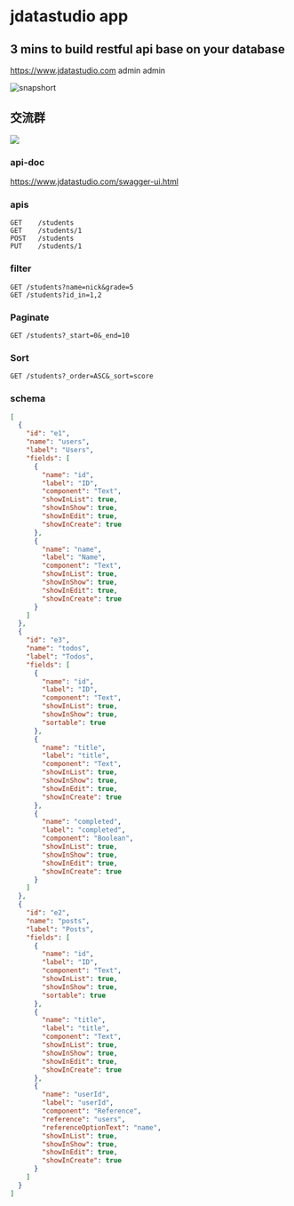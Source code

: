 # jdatastudio app

## 3 mins to build restful api base on your database

https://www.jdatastudio.com admin admin

![snapshort](https://github.com/data-server/jdatastudio-app/blob/master/image/snapshort.png)

## 交流群
![](https://github.com/data-server/jdatastudio-app/blob/master/image/image.png)

### api-doc

https://www.jdatastudio.com/swagger-ui.html

### apis
```
GET    /students
GET    /students/1
POST   /students
PUT    /students/1
```
### filter

```
GET /students?name=nick&grade=5
GET /students?id_in=1,2
```

### Paginate

```
GET /students?_start=0&_end=10
```

### Sort

```
GET /students?_order=ASC&_sort=score
```

### schema

```json
[
  {
    "id": "e1",
    "name": "users",
    "label": "Users",
    "fields": [
      {
        "name": "id",
        "label": "ID",
        "component": "Text",
        "showInList": true,
        "showInShow": true,
        "showInEdit": true,
        "showInCreate": true
      },
      {
        "name": "name",
        "label": "Name",
        "component": "Text",
        "showInList": true,
        "showInShow": true,
        "showInEdit": true,
        "showInCreate": true
      }
    ]
  },
  {
    "id": "e3",
    "name": "todos",
    "label": "Todos",
    "fields": [
      {
        "name": "id",
        "label": "ID",
        "component": "Text",
        "showInList": true,
        "showInShow": true,
        "sortable": true
      },
      {
        "name": "title",
        "label": "title",
        "component": "Text",
        "showInList": true,
        "showInShow": true,
        "showInEdit": true,
        "showInCreate": true
      },
      {
        "name": "completed",
        "label": "completed",
        "component": "Boolean",
        "showInList": true,
        "showInShow": true,
        "showInEdit": true,
        "showInCreate": true
      }
    ]
  },
  {
    "id": "e2",
    "name": "posts",
    "label": "Posts",
    "fields": [
      {
        "name": "id",
        "label": "ID",
        "component": "Text",
        "showInList": true,
        "showInShow": true,
        "sortable": true
      },
      {
        "name": "title",
        "label": "title",
        "component": "Text",
        "showInList": true,
        "showInShow": true,
        "showInEdit": true,
        "showInCreate": true
      },
      {
        "name": "userId",
        "label": "userId",
        "component": "Reference",
        "reference": "users",
        "referenceOptionText": "name",
        "showInList": true,
        "showInShow": true,
        "showInEdit": true,
        "showInCreate": true
      }
    ]
  }
]
```
